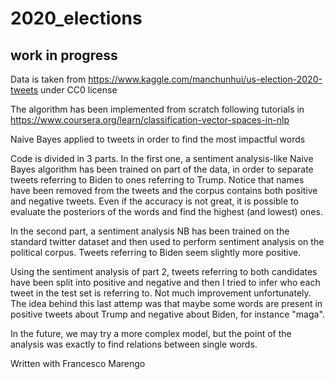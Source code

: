 # 2020_elections

## work in progress

Data is taken from https://www.kaggle.com/manchunhui/us-election-2020-tweets under CC0 license

The algorithm has been implemented from scratch following tutorials in https://www.coursera.org/learn/classification-vector-spaces-in-nlp

Naive Bayes applied to tweets in order to find the most impactful words

Code is divided in 3 parts. In the first one, a sentiment analysis-like Naive Bayes algorithm has been trained on part of the data, in order to separate tweets referring to Biden to ones referring to Trump. Notice that names have been removed from the tweets and the corpus contains both positive and negative tweets.
Even if the accuracy is not great, it is possible to evaluate the posteriors of the words and find the highest (and lowest) ones.

In the second part, a sentiment analysis NB has been trained on the standard twitter dataset and then used to perform sentiment analysis on the political corpus. Tweets referring to Biden seem slightly more positive.

Using the sentiment analysis of part 2, tweets referring to both candidates have been split into positive and negative and then I tried to infer who each tweet in the test set is referring to. Not much improvement unfortunately. The idea behind this last attemp was that maybe some words are present in positive tweets about Trump and negative about Biden, for instance "maga".

In the future, we may try a more complex model, but the point of the analysis was exactly to find relations between single words.

Written with Francesco Marengo

